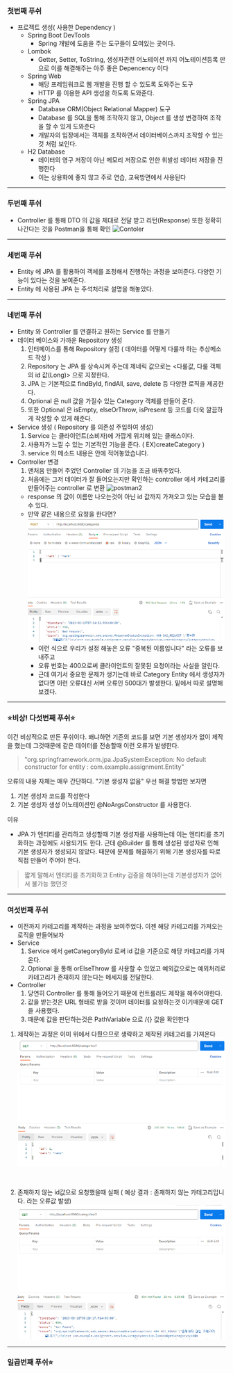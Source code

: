 ### 첫번째 푸쉬
- 프로젝트 생성( 사용한 Dependency )
  - Spring Boot DevTools
    - Spring 개발에 도움을 주는 도구들이 모여있는 곳이다.
  - Lombok
    - Getter, Setter, ToString, 생성자관련 어노테이션 까지 어노테이션등록 만으로 이를 해결해주는 아주 좋은 Depencency 이다
  - Spring Web
    - 해당 프레임워크로 웹 개발을 진행 할 수 있도록 도와주는 도구
    - HTTP 를 이용한 API 생성을 하도록 도와준다.
  - Spring JPA
    - Database ORM(Object Relational Mapper) 도구
    - Database 를 SQL을 통해 조작하지 않고, Object 를 생성 변경하여 조작을 할 수 있게 도와준다
    - 개발자의 입장에서는 객체를 조작하면서 데이터베이스까지 조작할 수 있는 것 처럼 보인다.
  - H2 Database
    - 데이터의 영구 저장이 아닌 메모리 저장으로 인한 휘발성 데이터 저장을 진행한다
    - 이는 상용화에 좋지 않고 주로 연습, 교육방면에서 사용된다

---
### 두번째 푸쉬
-  Controller 를 통해 DTO 의 값을 제대로 전달 받고 리턴(Response) 또한 정확히 나간다는 것을 Postman을 통해 확인
![Contoler](https://github.com/Tedeeeee/CouchCodong-Assignment/assets/118357403/dde65305-4d3f-49ce-8109-6ffe5729b0dd)


--- 
### 세번째 푸쉬
- Entity 에 JPA 를 활용하여 객체를 조정해서 진행하는 과정을 보여준다. 다양한 기능이 있다는 것을 보여준다.
- Entity 에 사용된 JPA 는 주석처리로 설명을 해놓았다.

---
### 네번째 푸쉬
- Entity 와 Controller 를 연결하고 원하는 Service 를 만들기
- 데이터 베이스와 가까운 Repository 생성
  1. 인터페이스를 통해 Repository 설정 ( 데이터를 어떻게 다룰까 하는 추상메소드 작성 )
  2. Repository 는 JPA 를 상속시켜 주는데 제네릭 값으로는 <다룰값, 다룰 객체의 id 값(Long)> 으로 지정한다.
  3. JPA 는 기본적으로 findById, findAll, save, delete 등 다양한 로직을 제공한다.
  4. Optional 은 null 값을 가질수 있는 Category 객체를 만들어 준다.
  5. 또한 Optional 은 isEmpty, elseOrThrow, isPresent 등 코드를 더욱 깔끔하게 작성할 수 있게 해준다.
- Service 생성 ( Repository 를 의존성 주입하여 생성)
  1. Service 는 클라이언트(소비자)에 가깝게 위치해 있는 클래스이다.
  2. 사용자가 느낄 수 있는 기본적인 기능을 준다. ( EX)createCategory )
  3. service 의 메소드 내용은 안에 적어놓았습니다.
- Controller 변경
  1. 맨처음 만들어 주었던 Controller 의 기능을 조금 바꿔주었다.
  2. 처음에는 그저 데이터가 잘 들어오는지만 확인하는 controller 에서 카테고리를 만들어주는 controller 로 변환
 ![postman2](https://github.com/Tedeeeee/CouchCodong-Assignment/assets/118357403/c7c8de8b-edbb-43be-a1f6-4357cd9c4bdc)
  - response 의 값이 이름만 나오는것이 아닌 id 값까지 가져오고 있는 모습을 볼수 있다.
  - 만약 같은 내용으로 요청을 한다면?
    ![img_1.png](img_1.png)
    - 이런 식으로 우리가 설정 해놓은 오류 "중복된 이름입니다" 라는 오류를 보내주고 
    - 오류 번호는 400으로써 클라이언트의 잘못된 요청이라는 사실을 알린다. 
    - 근데 여기서 중요한 문제가 생기는데 바로 Category Entity 에서 생성자가 없다면 이런 오류대신 서버 오류인 500대가 발생한다. 밑에서 따로 설명해보겠다.

---
### ⭐비상! 다섯번째 푸쉬⭐
이건 비상적으로 만든 푸쉬이다. 왜냐하면 기존의 코드를 보면 기본 생성자가 없이 제작을 했는데 그것때문에 같은 데이터를 전송할때 이런 오류가 발생한다. 
> "org.springframework.orm.jpa.JpaSystemException: No default constructor for entity : com.example.assignment.Entity"

오류의 내용 자체는 매우 간단하다. "기본 생성자 없음" 우선 해결 방법만 보자면 
1. 기본 생성자 코드를 작성한다
2. 기본 생성자 생성 어노테이션인 @NoArgsConstructor 를 사용한다.

이유
- JPA 가 엔티티를 관리하고 생성할때 기본 생성자를 사용하는데 이는 엔티티를 초기화하는 과정에도 사용되기도 한다. 근데 @Builder 를 통해 생성된 생성자로 인해 기본 생성자가 생성되지 않았다. 때문에 문제를 해결하기 위해 기본 생성자를 따로 직접 만들어 주어야 한다.
> 짧게 말해서 엔티티를 초기화하고 Entity 검증을 해야하는데 기본생성자가 없어서 불가능 했던것

---
### 여섯번째 푸쉬
- 이전까지 카테고리를 제작하는 과정을 보여주었다. 이젠 해당 카테고리를 가져오는 로직을 만들어보자
- Service 
  1. Service 에서 getCategoryById 로써 id 값을 기준으로 해당 카테고리를 가져온다.
  2. Optional 을 통해 orElseThrow 를 사용할 수 있었고 예외값으로는 예외처리로 카테고리가 존재하지 않는다는 메세지를 전달한다.
- Controller 
  1. 당연히 Controller 를 통해 들어오기 때문에 컨트롤러도 제작을 해주어야한다. 
  2. 값을 받는것은 URL 형태로 받을 것이며 데이터를 요청하는것 이기때문에 GET 을 사용했다.
  3. 때문에 값을 판단하는것은 PathVariable 으로 /{} 값을 확인한다

1. 제작하는 과정은 이미 위에서 다뤘으므로 생략하고 제작된 카테고리를 가져온다
![img_2.png](img_2.png)

<br />

2. 존재하지 않는 id값으로 요청했을때 실패 ( 예상 결과 : 존재하지 않는 카테고리입니다. 라는 오류값 발생)   
![img_3.png](img_3.png)

---
### 일곱번째 푸쉬⭐


    



